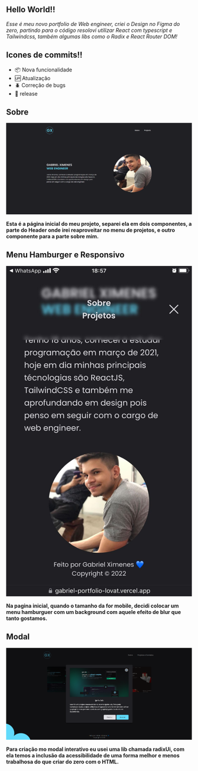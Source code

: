 ## Hello World!!

<p>
    <em>
        Esse é meu novo portfolio de Web engineer,
        criei o Design no Figma do zero, 
        partindo para o código resolovi utilizar React com typescript e Tailwindcss, também algumas libs como o Radix e React Router DOM!
    </em>
<p>

## Icones de commits!!

 - :package: Nova funcionalidade
 - :up: Atualização
 - :beetle: Correção de bugs
 - :checkered_flag: release


## Sobre

![Pagina principal onde mostra um pouco sobre mim!](/public/print_ximeen_portfolio.png)

<p>
    <b>
        Esta é a página inicial do meu projeto, separei ela em dois componentes, a parte do Header onde irei reaproveitar no menu de projetos, e outro componente para a parte sobre mim.
    </b>
<p>


## Menu Hamburger e Responsivo

![Menu Hamburger e Responsivo](/public/web_portfolio_mobile.jpg)

<p>
    <b>
        Na pagina inicial, quando o tamanho da for mobile, decidi colocar um menu hamburguer com um background com aquele efeito de blur que tanto gostamos.
    </b>
<p>


## Modal

![Modal da aplicação](/public/print_modal.png)

<p>
    <b>
        Para criação mo modal interativo eu usei uma lib chamada radixUi, com ela temos a inclusão da acessibilidade de uma forma melhor e menos trabalhosa do que criar do zero com o HTML.
    <b>
</p>